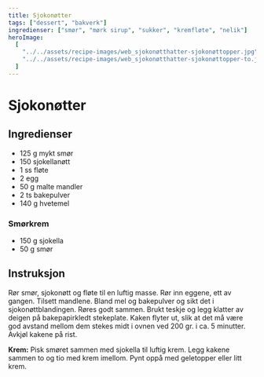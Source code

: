 ```yaml
---
title: Sjokonøtter
tags: ["dessert", "bakverk"]
ingredienser: ["smør", "mørk sirup", "sukker", "kremfløte", "nelik"]
heroImage:
  [
    "../../assets/recipe-images/web_sjokonøtthatter-sjokonøttopper.jpg",
    "../../assets/recipe-images/web_sjokonøtthatter-sjokonøttopper-to.jpg",
  ]
---
```


# Sjokonøtter

## Ingredienser

- 125 g mykt smør
- 150 sjokellanøtt
- 1 ss fløte
- 2 egg
- 50 g malte mandler
- 2 ts bakepulver
- 140 g hvetemel

### Smørkrem

- 150 g sjokella
- 50 g smør

## Instruksjon

Rør smør, sjokonøtt og fløte til en luftig masse. Rør inn eggene, ett av gangen. Tilsett mandlene. Bland mel og bakepulver og sikt det i sjokonøttblandingen. Røres godt sammen. Brukt teskje og legg klatter av deigen på bakepapirkledt stekeplate. Kaken flyter ut, slik at det må være god avstand mellom dem stekes midt i ovnen ved 200 gr. i ca. 5 minutter. Avkjøl kakene på rist.

**Krem:** Pisk smøret sammen med sjokella til luftig krem. Legg kakene sammen to og tio med krem imellom. Pynt oppå med geletopper eller litt krem.
